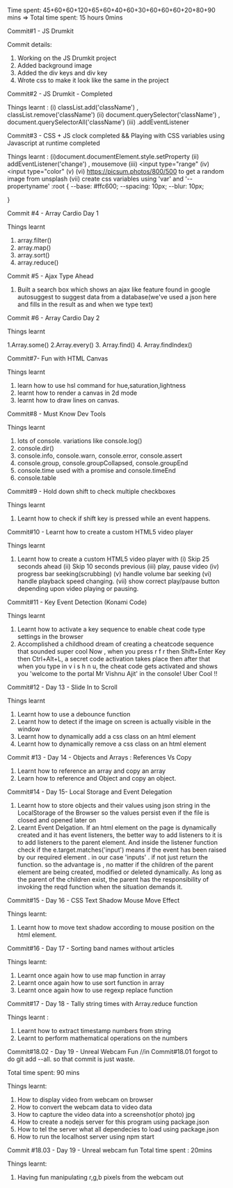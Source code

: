 Time spent: 45+60+60+120+65+60+40+60+30+60+60+60+20+80+90 mins
=> Total time spent: 15 hours 0mins



Commit#1 - JS Drumkit


Commit details:
1. Working on the JS Drumkit project
2. Added background image 
3. Added the div keys and div key 
4. Wrote css to make it look like the same in the project



Commit#2 - JS Drumkit - Completed


Things learnt :
(i) classList.add('className') , classList.remove('className')
(ii) document.querySelector('className') , document.querySelectorAll('className')
(iii) .addEventListener


Commit#3 - CSS + JS clock completed && Playing with CSS variables using Javascript at runtime completed


Things learnt :
(i)document.documentElement.style.setProperty
(ii) addEventListener('change') , mousemove
(iii) <input type="range"
(iv) <input type="color"
(v) <label for="component-name">
(vi) https://picsum.photos/800/500 to get a random image from unsplash
(vii)  create css variables using 'var' and '--propertyname'
:root
{
	--base: #ffc600;
	--spacing: 10px;
	--blur: 10px;

}


Commit #4 - Array Cardio Day 1

Things learnt
1. array.filter()
2. array.map()
3. array.sort()
4. array.reduce()


Commit #5 - Ajax Type Ahead

1. Built a search box which shows an ajax like feature found in google autosuggest to suggest data from a database(we've used a json here and fills in the result as and when we type text)

Commit #6 - Array Cardio Day 2

Things learnt

1.Array.some()
2.Array.every()
3. Array.find()
4. Array.findIndex()


Commit#7- Fun with HTML Canvas


Things learnt

1. learn how to use hsl command for hue,saturation,lightness
2. learnt how to render a canvas in 2d mode
3. learnt how to draw lines on canvas.


Commit#8 - Must Know Dev Tools

Things learnt

1. lots of console. variations
like
console.log()
2. console.dir()
3. console.info, console.warn, console.error, console.assert
4. console.group, console.groupCollapsed, console.groupEnd
5. console.time used with a promise and console.timeEnd
6. console.table


Commit#9 - Hold down shift to check multiple checkboxes

Things learnt
1. Learnt how to check if shift key is pressed while an event happens.


Commit#10 - Learnt how  to create a custom HTML5 video player 

Things learnt
1. Learnt how  to create a custom HTML5 video player with
(i) Skip 25 seconds ahead
(ii) Skip 10 seconds previous
(iii) play, pause video
(iv) progress bar seeking(scrubbing)
(v) handle volume bar seeking
(vi) handle playback speed changing.
(vii) show correct play/pause button depending upon video playing or pausing.

Commit#11  - Key Event Detection (Konami Code)

Things learnt
1. Learnt how to activate a key sequence to enable cheat code type settings in the browser
2. Accomplished a childhood dream of creating a cheatcode sequence that sounded super cool
Now , when you press r f r then Shift+Enter Key then Ctrl+Alt+L, a secret code activation takes place
then after that when you type in v i s h n u, the cheat code gets activated and shows you 'welcome to the portal Mr Vishnu Ajit' in the console! Uber Cool !!

Commit#12  - Day 13 - Slide In to Scroll

Things learnt
1. Learnt how to use a debounce function
2. Learnt how to detect if the image on screen is actually visible in the window
3. Learnt how to dynamically add a css class on an html element
4. Learnt how to dynamically remove a css class on an html element



Commit #13 - Day 14 - Objects and Arrays : References Vs Copy

1. Learnt how to reference an array and copy an array
2. Learn how to reference and Object and copy an object.


Commit#14 - Day 15- Local Storage and Event Delegation

1. Learnt how to store objects and their values using  json string in the LocalStorage of the Browser so the values persist even if the file is closed and opened later on
2. Learnt Event Delgation. If an html element on the page is dynamically created and it has event listeners, the better way to add listeners to it is to add listeners to the parent element. And inside the listener function check if the e.target.matches('input') means if the event has been raised by our required element . in our case 'inputs' . if not just return the function. so the advantage is , no matter if the children of the parent element are being created, modified or deleted dynamically. As long as the parent of the children exist, the parent has the responsibility of invoking the reqd function when the situation demands it.

Commit#15 - Day 16 - CSS Text Shadow Mouse Move Effect

Things learnt: 
1. Learnt how to move text shadow according to mouse position on the html element.

Commit#16 - Day 17 - Sorting band names without articles

Things learnt:
1. Learnt once again how to use map function in array
2. Learnt once again how to use sort function in array
3. Learnt once again how to use regexp replace function 



Commit#17 - Day 18 - Tally string times with Array.reduce function

Things learnt :

1. Learnt how to extract timestamp numbers from string
2. Learnt to perform mathematical operations on the numbers

Commit#18.02 - Day 19 - Unreal Webcam Fun //in Commit#18.01 forgot to do git add --all. so that commit is just waste.

Total time spent: 90 mins

Things learnt:

1. How to display video from webcam on browser
2. How to convert the webcam data to video data
3. How to capture the video data into a screenshot(or photo) jpg
4. How to create a nodejs server for this program using package.json
5. How to tel the server what all dependecies to load using package.json
6. How to run the localhost server using npm start


Commit #18.03 - Day 19 - Unreal webcam fun
Total time spent : 20mins

Things learnt:
1. Having fun manipulating r,g,b pixels from the webcam out

